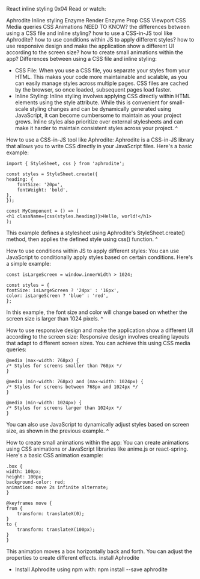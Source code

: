 React inline styling
0x04
Read or watch:

Aphrodite
Inline styling
Enzyme Render
Enzyme Prop
CSS Viewport
CSS Media queries
CSS Animations
NEED TO KNOW?
the differences between using a CSS file and inline styling?
how to use a CSS-in-JS tool like Aphrodite?
how to use conditions within JS to apply different styles?
how to use responsive design and make the application show a different UI according to the screen size?
how to create small animations within the app?
Differences between using a CSS file and inline styling:
* CSS File: When you use a CSS file, you separate your styles from your HTML. This makes your code more maintainable and scalable, as you can easily manage styles across multiple pages. CSS files are cached by the browser, so once loaded, subsequent pages load faster.
* Inline Styling: Inline styling involves applying CSS directly within HTML elements using the style attribute. While this is convenient for small-scale styling changes and can be dynamically generated using JavaScript, it can become cumbersome to maintain as your project grows. Inline styles also prioritize over external stylesheets and can make it harder to maintain consistent styles across your project.
^

How to use a CSS-in-JS tool like Aphrodite:
Aphrodite is a CSS-in-JS library that allows you to write CSS directly in your JavaScript files. Here's a basic example:

    import { StyleSheet, css } from 'aphrodite';

    const styles = StyleSheet.create({
    heading: {
        fontSize: '20px',
        fontWeight: 'bold',
    },
    });

    const MyComponent = () => (
    <h1 className={css(styles.heading)}>Hello, world!</h1>
    );

This example defines a stylesheet using Aphrodite's StyleSheet.create() method, then applies the defined style using css() function.
^

How to use conditions within JS to apply different styles:
You can use JavaScript to conditionally apply styles based on certain conditions. Here's a simple example:

    const isLargeScreen = window.innerWidth > 1024;

    const styles = {
    fontSize: isLargeScreen ? '24px' : '16px',
    color: isLargeScreen ? 'blue' : 'red',
    };

In this example, the font size and color will change based on whether the screen size is larger than 1024 pixels.
^

How to use responsive design and make the application show a different UI according to the screen size:
Responsive design involves creating layouts that adapt to different screen sizes. You can achieve this using CSS media queries:

    @media (max-width: 768px) {
    /* Styles for screens smaller than 768px */
    }

    @media (min-width: 768px) and (max-width: 1024px) {
    /* Styles for screens between 768px and 1024px */
    }

    @media (min-width: 1024px) {
    /* Styles for screens larger than 1024px */
    }

You can also use JavaScript to dynamically adjust styles based on screen size, as shown in the previous example.
^

How to create small animations within the app:
You can create animations using CSS animations or JavaScript libraries like anime.js or react-spring. Here's a basic CSS animation example:

    .box {
    width: 100px;
    height: 100px;
    background-color: red;
    animation: move 2s infinite alternate;
    }

    @keyframes move {
    from {
        transform: translateX(0);
    }
    to {
        transform: translateX(100px);
    }
    }

This animation moves a box horizontally back and forth. You can adjust the properties to create different effects.
install Aphrodite
* Install Aphrodite using npm with:
    npm install --save aphrodite

